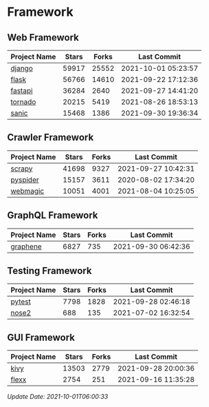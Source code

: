 # Framework

## Web Framework
| Project Name | Stars | Forks | Last Commit |
| ------------ | ----- | ----- | ----------- |
| [django](https://github.com/django/django) | 59917 | 25552 | 2021-10-01 05:23:57 |
| [flask](https://github.com/pallets/flask) | 56766 | 14610 | 2021-09-22 17:12:36 |
| [fastapi](https://github.com/tiangolo/fastapi) | 36284 | 2640 | 2021-09-27 14:41:20 |
| [tornado](https://github.com/tornadoweb/tornado) | 20215 | 5419 | 2021-08-26 18:53:13 |
| [sanic](https://github.com/sanic-org/sanic) | 15468 | 1386 | 2021-09-30 19:36:34 |

## Crawler Framework
| Project Name | Stars | Forks | Last Commit |
| ------------ | ----- | ----- | ----------- |
| [scrapy](https://github.com/scrapy/scrapy) | 41698 | 9327 | 2021-09-27 10:42:31 |
| [pyspider](https://github.com/binux/pyspider) | 15157 | 3611 | 2020-08-02 17:34:20 |
| [webmagic](https://github.com/code4craft/webmagic) | 10051 | 4001 | 2021-08-04 10:25:05 |

## GraphQL Framework
| Project Name | Stars | Forks | Last Commit |
| ------------ | ----- | ----- | ----------- |
| [graphene](https://github.com/graphql-python/graphene) | 6827 | 735 | 2021-09-30 06:42:36 |

## Testing Framework
| Project Name | Stars | Forks | Last Commit |
| ------------ | ----- | ----- | ----------- |
| [pytest](https://github.com/pytest-dev/pytest) | 7798 | 1828 | 2021-09-28 02:46:18 |
| [nose2](https://github.com/nose-devs/nose2) | 688 | 135 | 2021-07-02 16:32:54 |

## GUI Framework
| Project Name | Stars | Forks | Last Commit |
| ------------ | ----- | ----- | ----------- |
| [kivy](https://github.com/kivy/kivy) | 13503 | 2779 | 2021-09-28 20:00:36 |
| [flexx](https://github.com/flexxui/flexx) | 2754 | 251 | 2021-09-16 11:35:28 |

*Update Date: 2021-10-01T06:00:33*